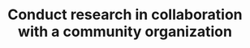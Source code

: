 ---
title: Conduct research in collaboration with a community organization
description: Work with CCE to initiate a research project with community residents or organizations.
link_to: '#'
---
